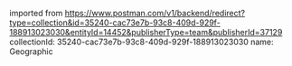 imported from https://www.postman.com/v1/backend/redirect?type=collection&id=35240-cac73e7b-93c8-409d-929f-188913023030&entityId=14452&publisherType=team&publisherId=37129
collectionId: 35240-cac73e7b-93c8-409d-929f-188913023030
name: Geographic